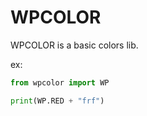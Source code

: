 # WPCOLOR
WPCOLOR is a basic colors lib.


ex:

```python
from wpcolor import WP

print(WP.RED + "frf")
```
